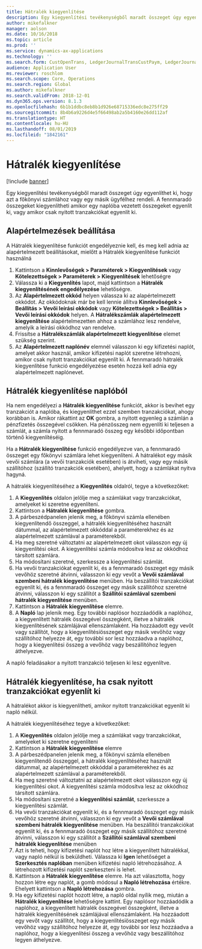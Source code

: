 ```yaml
---
title: Hátralék kiegyenlítése
description: Egy kiegyenlítési tevékenységből maradt összeget úgy egyenlíthet ki, hogy azt a főkönyvi számlához rendeli.
author: mikefalkner
manager: aolson
ms.date: 10/16/2018
ms.topic: article
ms.prod: ''
ms.service: dynamics-ax-applications
ms.technology: ''
ms.search.form: CustOpenTrans, LedgerJournalTransCustPaym, LedgerJournalTransVendPaym, VendOpenTrans
audience: Application User
ms.reviewer: roschlom
ms.search.scope: Core, Operations
ms.search.region: Global
ms.author: mikefalkner
ms.search.validFrom: 2018-12-01
ms.dyn365.ops.version: 8.1.3
ms.openlocfilehash: 6b1b1ddbc8eb8b1d926e68715336edc8e275ff29
ms.sourcegitcommit: 8b4b6a9226d4e5f66498ab2a5b4160e26dd112af
ms.translationtype: HT
ms.contentlocale: hu-HU
ms.lasthandoff: 08/01/2019
ms.locfileid: "1842161"
---
```

# <a name="settle-remainder"></a>Hátralék kiegyenlítése

[!include [banner](../includes/banner.md)]

Egy kiegyenlítési tevékenységből maradt összeget úgy egyenlíthet ki, hogy azt a főkönyvi számlához vagy egy másik ügyfélhez rendeli. A fennmaradó összegeket kiegyenlítheti amikor egy naplóba vezetett összegeket egyenlít ki, vagy amikor csak nyitott tranzakciókat egyenlít ki.

## <a name="setting-up-defaults"></a>Alapértelmezések beállítása 
A Hátralék kiegyenlítése funkciót engedélyeznie kell, és meg kell adnia az alapértelmezett beállításokat, mielőtt a Hátralék kiegyenlítése funkciót használná

1)  Kattintson a **Kinnlevőségek > Paraméterek > Kiegyenlítések** vagy **Kötelezettségek > Paraméterek > Kiegyenlítések** lehetőségre
2)  Válassza ki a **Kiegyenlítés** lapot, majd kattintson a **Hátralék kiegyenlítésének engedélyezése** lehetőségre.
3)  Az **Alapértelmezett okkód** helyen válassza ki az alapértelmezett okkódot. Az okkódoknak már be kell lennie állítva **Kinnlevőségek > Beállítás > Vevői leírási okkódok** vagy **Kötelezettségek > Beállítás > Vevői leírási okkódok** helyen. A **Hátralékszámlák alapértelmezett kiegyenlítése** alapértelmezetten ahhoz a számlához lesz rendelve, amelyik a leírási okkódhoz van rendelve.
3)  Frissítse a **Hátralékszámlák alapértelmezett kiegyenlítése** elemet szükség szerint.
4)  Az **Alapértelmezett naplónév** elemnél válasszon ki egy kifizetési naplót, amelyet akkor használ, amikor kifizetési naplót szeretne létrehozni, amikor csak nyitott tranzakciókat egyenlít ki. A fennmaradó hátralék kiegyenlítése funkció engedélyezése esetén hozzá kell adnia egy alapértelmezett naplónevet.

## <a name="settle-remainder-from-a-journal"></a>Hátralék kiegyenlítése naplóból
Ha nem engedélyezi a **Hátralék kiegyenlítése** funkciót, akkor is bevihet egy tranzakciót a naplóba, és kiegyenlíthet ezzel szemben tranzakciókat, ahogy korábban is. Amikor rákattint az **OK** gombra, a nyitott egyenleg a számlán a pénzfizetés összegével csökken. Ha pénzösszeg nem egyenlíti ki teljesen a számlát, a számla nyitott a fennmaradó összeg egy későbbi időpontban történő kiegyenlítéséig.

Ha a **Hátralék kiegyenlítése** funkció engedélyezve van, a fennmaradó összeget egy főkönyvi számlára lehet kiegyenlíteni. A hátralékot egy másik vevői számlára (a vevői tranzakciók esetében) is átviheti, vagy egy másik szállítóhoz (szállító tranzakciók esetében), ahelyett, hogy a számlákat nyitva hagyná. 

A hátralék kiegyenlítéséhez a **Kiegyenlítés** oldalról, tegye a következőket:

1)  A **Kiegyenlítés** oldalon jelölje meg a számlákat vagy tranzakciókat, amelyeket ki szeretne egyenlíteni.
2)  Kattintson a **Hátralék kiegyenlítése** gombra.
3)  A párbeszédpanelen jelenik meg, a főkönyvi számla ellenében kiegyenlítendő összeggel, a hátralék kiegyenlítéséhez használt dátummal, az alapértelmezett okkóddal a paraméterekhez és az alapértelmezett számlával a paraméterekből. 
4)  Ha meg szeretné változtatni az alapértelmezett okot válasszon egy új kiegyenlítési okot. A kiegyenlítési számla módosítva lesz az okkódhoz társított számlára.
5)  Ha módosítani szeretné, szerkessze a kiegyenlítési számlát.
6)  Ha vevői tranzakciókat egyenlít ki, és a fennmaradó összeget egy másik vevőhöz szeretné átvinni, válasszon ki egy vevőt a **Vevői számlával szembeni hátralék kiegyenlítése** menüben. Ha beszállítói tranzakciókat egyenlít ki, és a fennmaradó összeget egy másik szállítóhoz szeretné átvinni, válasszon ki egy szállítót a **Szállítói számlával szembeni hátralék kiegyenlítése** menüben.
6)  Kattintson a **Hátralék kiegyenlítése** elemre.
7)  A **Napló** lap jelenik meg. Egy további naplósor hozzáadódik a naplóhoz, a kiegyenlített hátralék összegével összegként, illetve a hátralék kiegyenlítésének számlájával ellenszámlaként. Ha hozzáadott egy vevőt vagy szállítót, hogy a kiegyenlítésiösszeget egy másik vevőhöz vagy szállítóhoz helyezze át, egy további sor lesz hozzáadva a naplóhoz, hogy a kiegyenlítési összeg a vevőhöz vagy beszállítóhoz legyen áthelyezve.

A napló feladásakor a nyitott tranzakció teljesen ki lesz egyenlítve. 

## <a name="settle-remainder-when-you-are-only-settling-open-transactions"></a>Hátralék kiegyenlítése, ha csak nyitott tranzakciókat egyenlít ki
A hátralékot akkor is kiegyenlítheti, amikor nyitott tranzakciókat egyenlít ki napló nélkül.

A hátralék kiegyenlítéséhez tegye a következőket:

1)  A **Kiegyenlítés** oldalon jelölje meg a számlákat vagy tranzakciókat, amelyeket ki szeretne egyenlíteni
2)  Kattintson a **Hátralék kiegyenlítése** elemre
3)  A párbeszédpanelen jelenik meg, a főkönyvi számla ellenében kiegyenlítendő összeggel, a hátralék kiegyenlítéséhez használt dátummal, az alapértelmezett okkóddal a paraméterekhez és az alapértelmezett számlával a paraméterekből. 
4)  Ha meg szeretné változtatni az alapértelmezett okot válasszon egy új kiegyenlítési okot. A kiegyenlítési számla módosítva lesz az okkódhoz társított számlára.
5)  Ha módosítani szeretné a **kiegyenlítési számlát**, szerkessze a kiegyenlítési számlát.
6)  Ha vevői tranzakciókat egyenlít ki, és a fennmaradó összeget egy másik vevőhöz szeretné átvinni, válasszon ki egy vevőt a **Vevői számlával szembeni hátralék kiegyenlítése** menüben. Ha beszállítói tranzakciókat egyenlít ki, és a fennmaradó összeget egy másik szállítóhoz szeretné átvinni, válasszon ki egy szállítót a **Szállítói számlával szembeni hátralék kiegyenlítése** menüben
7)  Azt is teheti, hogy kifizetési naplót hoz létre a kiegyenlített hátralékkal, vagy napló nélkül is beküldheti. Válassza ki **Igen** lehetőséget a **Szerkesztés naplóban** menüben kifizetési napló létrehozásához. A létrehozott kifizetési naplót szerkeszteni is lehet.
8)  Kattintson a **Hátralék kiegyenlítése** elemre. Ha azt választotta, hogy hozzon létre egy naplót, a gomb módosul a **Napló létrehozása** értékre. Ehelyett kattintson a **Napló létrehozása** gombra.
9)  Ha egy kifizetési naplót hozott létre, a napló oldal nyílik meg, miután a **Hátralék kiegyenlítése** lehetőségre kattint. Egy naplósor hozzáadódik a naplóhoz, a kiegyenlített hátralék összegével összegként, illetve a hátralék kiegyenlítésének számlájával ellenszámlaként. Ha hozzáadott egy vevőt vagy szállítót, hogy a kiegyenlítésiösszeget egy másik vevőhöz vagy szállítóhoz helyezze át, egy további sor lesz hozzáadva a naplóhoz, hogy a kiegyenlítési összeg a vevőhöz vagy beszállítóhoz legyen áthelyezve.
